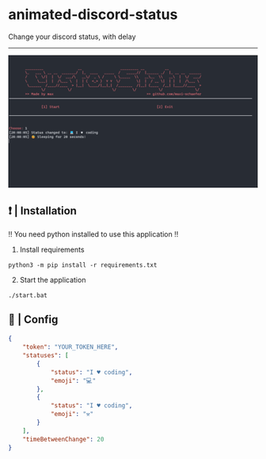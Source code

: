 # animated-discord-status
Change your discord status, with delay

---

![demo](./images/demo.png)

## ❗️ | Installation

!! You need python installed to use this application !!

1. Install requirements
```
python3 -m pip install -r requirements.txt
```

2. Start the application
```
./start.bat
```

## 📜 | Config
```json
{
    "token": "YOUR_TOKEN_HERE",
    "statuses": [
        {
            "status": "I ♥️ coding",
            "emoji": "💻"
        },
        {
            "status": "I ♥️ coding",
            "emoji": "⚒️"
        }
    ],
    "timeBetweenChange": 20
}
```
